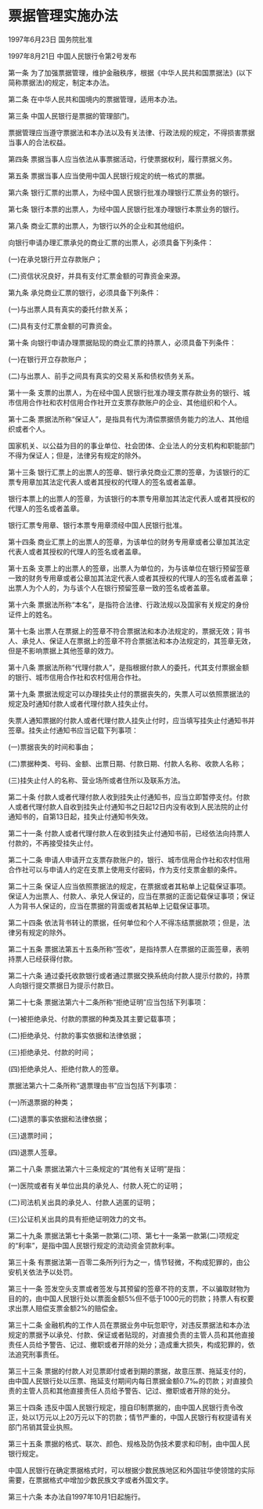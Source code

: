 # 票据管理实施办法

1997年6月23日 国务院批准　

1997年8月21日 中国人民银行令第2号发布　



第一条 为了加强票据管理，维护金融秩序，根据《中华人民共和国票据法》(以下简称票据法)的规定，制定本办法。

第二条 在中华人民共和国境内的票据管理，适用本办法。

第三条 中国人民银行是票据的管理部门。

票据管理应当遵守票据法和本办法以及有关法律、行政法规的规定，不得损害票据当事人的合法权益。

第四条 票据当事人应当依法从事票据活动，行使票据权利，履行票据义务。

第五条 票据当事人应当使用中国人民银行规定的统一格式的票据。

第六条 银行汇票的出票人，为经中国人民银行批准办理银行汇票业务的银行。

第七条 银行本票的出票人，为经中国人民银行批准办理银行本票业务的银行。

第八条 商业汇票的出票人，为银行以外的企业和其他组织。

向银行申请办理汇票承兑的商业汇票的出票人，必须具备下列条件：

(一)在承兑银行开立存款账户；

(二)资信状况良好，并具有支付汇票金额的可靠资金来源。

第九条 承兑商业汇票的银行，必须具备下列条件：

(一)与出票人具有真实的委托付款关系；

(二)具有支付汇票金额的可靠资金。

第十条 向银行申请办理票据贴现的商业汇票的持票人，必须具备下列条件：

(一)在银行开立存款账户；

(二)与出票人、前手之间具有真实的交易关系和债权债务关系。

第十一条 支票的出票人，为在经中国人民银行批准办理支票存款业务的银行、城市信用合作社和农村信用合作社开立支票存款账户的企业、其他组织和个人。

第十二条 票据法所称“保证人”，是指具有代为清偿票据债务能力的法人、其他组织或者个人。

国家机关、以公益为目的的事业单位、社会团体、企业法人的分支机构和职能部门不得为保证人；但是，法律另有规定的除外。

第十三条 银行汇票上的出票人的签章、银行承兑商业汇票的签章，为该银行的汇票专用章加其法定代表人或者其授权的代理人的签名或者盖章。

银行本票上的出票人的签章，为该银行的本票专用章加其法定代表人或者其授权的代理人的签名或者盖章。

银行汇票专用章、银行本票专用章须经中国人民银行批准。

第十四条 商业汇票上的出票人的签章，为该单位的财务专用章或者公章加其法定代表人或者其授权的代理人的签名或者盖章。

第十五条 支票上的出票人的签章，出票人为单位的，为与该单位在银行预留签章一致的财务专用章或者公章加其法定代表人或者其授权的代理人的签名或者盖章；出票人为个人的，为与该个人在银行预留签章一致的签名或者盖章。

第十六条 票据法所称“本名”，是指符合法律、行政法规以及国家有关规定的身份证件上的姓名。

第十七条 出票人在票据上的签章不符合票据法和本办法规定的，票据无效；背书人、承兑人、保证人在票据上的签章不符合票据法和本办法规定的，其签章无效，但是不影响票据上其他签章的效力。

第十八条 票据法所称“代理付款人”，是指根据付款人的委托，代其支付票据金额的银行、城市信用合作社和农村信用合作社。

第十九条 票据法规定可以办理挂失止付的票据丧失的，失票人可以依照票据法的规定及时通知付款人或者代理付款人挂失止付。

失票人通知票据的付款人或者代理付款人挂失止付时，应当填写挂失止付通知书并签章。挂失止付通知书应当记载下列事项：

(一)票据丧失的时间和事由；

(二)票据种类、号码、金额、出票日期、付款日期、付款人名称、收款人名称；

(三)挂失止付人的名称、营业场所或者住所以及联系方法。

第二十条 付款人或者代理付款人收到挂失止付通知书，应当立即暂停支付。付款人或者代理付款人自收到挂失止付通知书之日起12日内没有收到人民法院的止付通知书的，自第13日起，挂失止付通知书失效。

第二十一条 付款人或者代理付款人在收到挂失止付通知书前，已经依法向持票人付款的，不再接受挂失止付。

第二十二条 申请人申请开立支票存款账户的，银行、城市信用合作社和农村信用合作社可以与申请人约定在支票上使用支付密码，作为支付支票金额的条件。

第二十三条 保证人应当依照票据法的规定，在票据或者其粘单上记载保证事项。保证人为出票人、付款人、承兑人保证的，应当在票据的正面记载保证事项；保证人为背书人保证的，应当在票据的背面或者其粘单上记载保证事项。

第二十四条 依法背书转让的票据，任何单位和个人不得冻结票据款项；但是，法律另有规定的除外。

第二十五条 票据法第五十五条所称“签收”，是指持票人在票据的正面签章，表明持票人已经获得付款。

第二十六条 通过委托收款银行或者通过票据交换系统向付款人提示付款的，持票人向银行提交票据日为提示付款日。

第二十七条 票据法第六十二条所称“拒绝证明”应当包括下列事项：

(一)被拒绝承兑、付款的票据的种类及其主要记载事项；

(二)拒绝承兑、付款的事实依据和法律依据；

(三)拒绝承兑、付款的时间；

(四)拒绝承兑人、拒绝付款人的签章。

票据法第六十二条所称“退票理由书”应当包括下列事项：

(一)所退票据的种类；

(二)退票的事实依据和法律依据；

(三)退票时间；

(四)退票人签章。

第二十八条 票据法第六十三条规定的“其他有关证明”是指：

(一)医院或者有关单位出具的承兑人、付款人死亡的证明；

(二)司法机关出具的承兑人、付款人逃匿的证明；

(三)公证机关出具的具有拒绝证明效力的文书。

第二十九条 票据法第七十条第一款第(二)项、第七十一条第一款第(二)项规定的“利率”，是指中国人民银行规定的流动资金贷款利率。

第三十条 有票据法第一百零二条所列行为之一，情节轻微，不构成犯罪的，由公安机关依法予以处罚。

第三十一条 签发空头支票或者签发与其预留的签章不符的支票，不以骗取财物为目的的，由中国人民银行处以票面金额5%但不低于1000元的罚款；持票人有权要求出票人赔偿支票金额2%的赔偿金。

第三十二条 金融机构的工作人员在票据业务中玩忽职守，对违反票据法和本办法规定的票据予以承兑、付款、保证或者贴现的，对直接负责的主管人员和其他直接责任人员给予警告、记过、撤职或者开除的处分；造成重大损失，构成犯罪的，依法追究刑事责任。

第三十三条 票据的付款人对见票即付或者到期的票据，故意压票、拖延支付的，由中国人民银行处以压票、拖延支付期间内每日票据金额0.7‰的罚款；对直接负责的主管人员和其他直接责任人员给予警告、记过、撤职或者开除的处分。

第三十四条 违反中国人民银行规定，擅自印制票据的，由中国人民银行责令改正，处以1万元以上20万元以下的罚款；情节严重的，中国人民银行有权提请有关部门吊销其营业执照。

第三十五条 票据的格式、联次、颜色、规格及防伪技术要求和印制，由中国人民银行规定。

中国人民银行在确定票据格式时，可以根据少数民族地区和外国驻华使领馆的实际需要，在票据格式中增加少数民族文字或者外国文字。

第三十六条 本办法自1997年10月1日起施行。